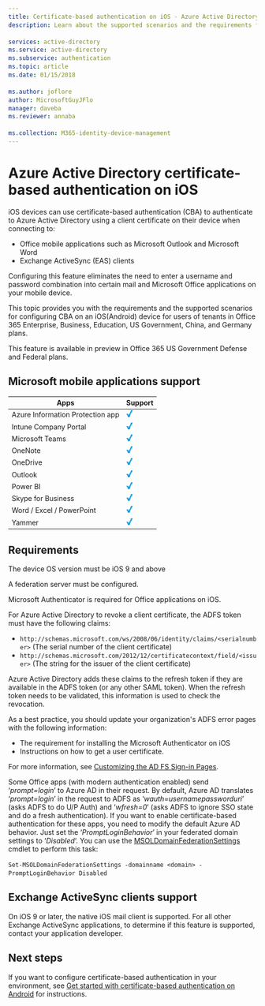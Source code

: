 ```yaml
---
title: Certificate-based authentication on iOS - Azure Active Directory
description: Learn about the supported scenarios and the requirements for configuring certificate-based authentication in solutions with iOS devices

services: active-directory
ms.service: active-directory
ms.subservice: authentication
ms.topic: article
ms.date: 01/15/2018

ms.author: joflore
author: MicrosoftGuyJFlo
manager: daveba
ms.reviewer: annaba

ms.collection: M365-identity-device-management
---
```

# Azure Active Directory certificate-based authentication on iOS

iOS devices can use certificate-based authentication (CBA) to authenticate to Azure Active Directory using a client certificate on their device when connecting to:

* Office mobile applications such as Microsoft Outlook and Microsoft Word
* Exchange ActiveSync (EAS) clients

Configuring this feature eliminates the need to enter a username and password combination into certain mail and Microsoft Office applications on your mobile device.

This topic provides you with the requirements and the supported scenarios for configuring CBA on an iOS(Android) device for users of tenants in Office 365 Enterprise, Business, Education, US Government, China, and Germany plans.

This feature is available in preview in Office 365 US Government Defense and Federal plans.

## Microsoft mobile applications support

| Apps | Support |
| --- | --- |
| Azure Information Protection app |![Check mark signifying support for this application][1] |
| Intune Company Portal |![Check mark signifying support for this application][1] |
| Microsoft Teams |![Check mark signifying support for this application][1] |
| OneNote |![Check mark signifying support for this application][1] |
| OneDrive |![Check mark signifying support for this application][1] |
| Outlook |![Check mark signifying support for this application][1] |
| Power BI |![Check mark signifying support for this application][1] |
| Skype for Business |![Check mark signifying support for this application][1] |
| Word / Excel / PowerPoint |![Check mark signifying support for this application][1] |
| Yammer |![Check mark signifying support for this application][1] |

## Requirements

The device OS version must be iOS 9 and above

A federation server must be configured.

Microsoft Authenticator is required for Office applications on iOS.

For Azure Active Directory to revoke a client certificate, the ADFS token must have the following claims:

* `http://schemas.microsoft.com/ws/2008/06/identity/claims/<serialnumber>`
  (The serial number of the client certificate)
* `http://schemas.microsoft.com/2012/12/certificatecontext/field/<issuer>`
  (The string for the issuer of the client certificate)

Azure Active Directory adds these claims to the refresh token if they are available in the ADFS token (or any other SAML token). When the refresh token needs to be validated, this information is used to check the revocation.

As a best practice, you should update your organization's ADFS error pages with the following information:

* The requirement for installing the Microsoft Authenticator on iOS
* Instructions on how to get a user certificate.

For more information, see [Customizing the AD FS Sign-in Pages](https://technet.microsoft.com/library/dn280950.aspx).

Some Office apps (with modern authentication enabled) send ‘*prompt=login*’ to Azure AD in their request. By default, Azure AD translates ‘*prompt=login*’ in the request to ADFS as ‘*wauth=usernamepassworduri*’ (asks ADFS to do U/P Auth) and ‘*wfresh=0*’ (asks ADFS to ignore SSO state and do a fresh authentication). If you want to enable certificate-based authentication for these apps, you need to modify the default Azure AD behavior. Just set the ‘*PromptLoginBehavior*’ in your federated domain settings to ‘*Disabled*‘.
You can use the [MSOLDomainFederationSettings](/powershell/module/msonline/set-msoldomainfederationsettings?view=azureadps-1.0) cmdlet to perform this task:

`Set-MSOLDomainFederationSettings -domainname <domain> -PromptLoginBehavior Disabled`

## Exchange ActiveSync clients support

On iOS 9 or later, the native iOS mail client is supported. For all other Exchange ActiveSync applications, to determine if this feature is supported, contact your application developer.

## Next steps

If you want to configure certificate-based authentication in your environment, see [Get started with certificate-based authentication on Android](../authentication/active-directory-certificate-based-authentication-get-started.md) for instructions.

<!--Image references-->
[1]: ./media/active-directory-certificate-based-authentication-ios/ic195031.png
